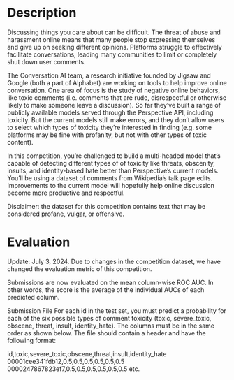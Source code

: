 # Description
Discussing things you care about can be difficult. The threat of abuse and harassment online means that many people stop expressing themselves and give up on seeking different opinions. Platforms struggle to effectively facilitate conversations, leading many communities to limit or completely shut down user comments.

The Conversation AI team, a research initiative founded by Jigsaw and Google (both a part of Alphabet) are working on tools to help improve online conversation. One area of focus is the study of negative online behaviors, like toxic comments (i.e. comments that are rude, disrespectful or otherwise likely to make someone leave a discussion). So far they’ve built a range of publicly available models served through the Perspective API, including toxicity. But the current models still make errors, and they don’t allow users to select which types of toxicity they’re interested in finding (e.g. some platforms may be fine with profanity, but not with other types of toxic content).

In this competition, you’re challenged to build a multi-headed model that’s capable of detecting different types of of toxicity like threats, obscenity, insults, and identity-based hate better than Perspective’s current models. You’ll be using a dataset of comments from Wikipedia’s talk page edits. Improvements to the current model will hopefully help online discussion become more productive and respectful.

Disclaimer: the dataset for this competition contains text that may be considered profane, vulgar, or offensive.
# Evaluation
Update: July 3, 2024. Due to changes in the competition dataset, we have changed the evaluation metric of this competition.

Submissions are now evaluated on the mean column-wise ROC AUC. In other words, the score is the average of the individual AUCs of each predicted column.

Submission File
For each id in the test set, you must predict a probability for each of the six possible types of comment toxicity (toxic, severe_toxic, obscene, threat, insult, identity_hate). The columns must be in the same order as shown below. The file should contain a header and have the following format:

id,toxic,severe_toxic,obscene,threat,insult,identity_hate
00001cee341fdb12,0.5,0.5,0.5,0.5,0.5,0.5
0000247867823ef7,0.5,0.5,0.5,0.5,0.5,0.5
etc.
